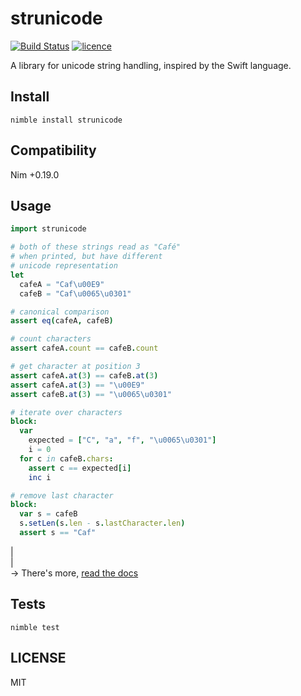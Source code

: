 # strunicode

[![Build Status](https://img.shields.io/travis/nitely/nim-strunicode.svg?style=flat-square)](https://travis-ci.org/nitely/nim-strunicode)
[![licence](https://img.shields.io/github/license/nitely/nim-strunicode.svg?style=flat-square)](https://raw.githubusercontent.com/nitely/nim-strunicode/master/LICENSE)


A library for unicode string handling,
inspired by the Swift language.

## Install

```
nimble install strunicode
```

## Compatibility

Nim +0.19.0

## Usage

```nim
import strunicode

# both of these strings read as "Café"
# when printed, but have different
# unicode representation
let
  cafeA = "Caf\u00E9"
  cafeB = "Caf\u0065\u0301"

# canonical comparison
assert eq(cafeA, cafeB)

# count characters
assert cafeA.count == cafeB.count

# get character at position 3
assert cafeA.at(3) == cafeB.at(3)
assert cafeA.at(3) == "\u00E9"
assert cafeB.at(3) == "\u0065\u0301"

# iterate over characters
block:
  var
    expected = ["C", "a", "f", "\u0065\u0301"]
    i = 0
  for c in cafeB.chars:
    assert c == expected[i]
    inc i

# remove last character
block:
  var s = cafeB
  s.setLen(s.len - s.lastCharacter.len)
  assert s == "Caf"
```
|  
|  
 -> There's more, [read the docs](https://nitely.github.io/nim-strunicode/)

## Tests

```
nimble test
```

## LICENSE

MIT
